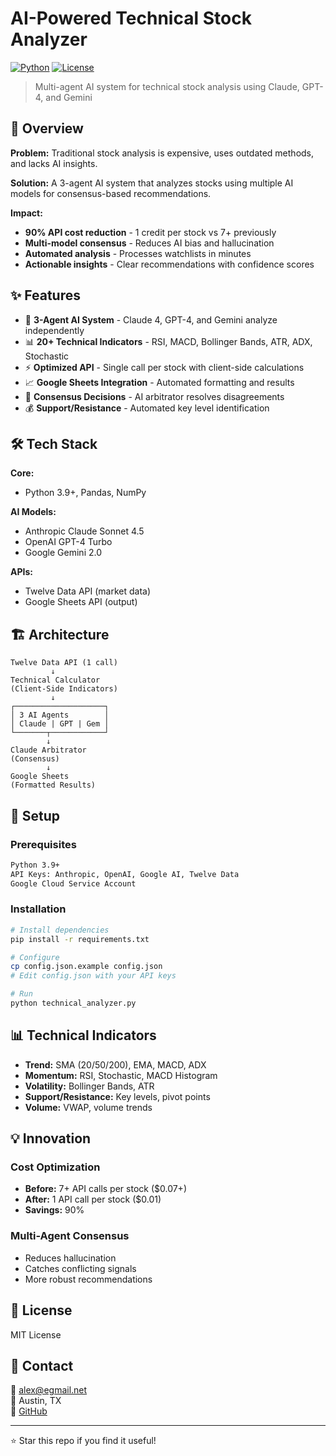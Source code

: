 # AI-Powered Technical Stock Analyzer

[![Python](https://img.shields.io/badge/Python-3.9+-blue.svg)](https://www.python.org/)
[![License](https://img.shields.io/badge/license-MIT-green.svg)](LICENSE)

> Multi-agent AI system for technical stock analysis using Claude, GPT-4, and Gemini

## 🎯 Overview

**Problem:** Traditional stock analysis is expensive, uses outdated methods, and lacks AI insights.

**Solution:** A 3-agent AI system that analyzes stocks using multiple AI models for consensus-based recommendations.

**Impact:**
- **90% API cost reduction** - 1 credit per stock vs 7+ previously
- **Multi-model consensus** - Reduces AI bias and hallucination
- **Automated analysis** - Processes watchlists in minutes
- **Actionable insights** - Clear recommendations with confidence scores

## ✨ Features

- 🤖 **3-Agent AI System** - Claude 4, GPT-4, and Gemini analyze independently
- 📊 **20+ Technical Indicators** - RSI, MACD, Bollinger Bands, ATR, ADX, Stochastic
- ⚡ **Optimized API** - Single call per stock with client-side calculations
- 📈 **Google Sheets Integration** - Automated formatting and results
- 🎯 **Consensus Decisions** - AI arbitrator resolves disagreements
- 💰 **Support/Resistance** - Automated key level identification

## 🛠️ Tech Stack

**Core:**
- Python 3.9+, Pandas, NumPy

**AI Models:**
- Anthropic Claude Sonnet 4.5
- OpenAI GPT-4 Turbo
- Google Gemini 2.0

**APIs:**
- Twelve Data API (market data)
- Google Sheets API (output)

## 🏗️ Architecture

```
Twelve Data API (1 call)
         ↓
Technical Calculator
(Client-Side Indicators)
         ↓
┌────────────────────┐
│ 3 AI Agents        │
│ Claude | GPT | Gem │
└───────┬────────────┘
        ↓
Claude Arbitrator
(Consensus)
        ↓
Google Sheets
(Formatted Results)
```

## 🚀 Setup

### Prerequisites
```bash
Python 3.9+
API Keys: Anthropic, OpenAI, Google AI, Twelve Data
Google Cloud Service Account
```

### Installation

```bash
# Install dependencies
pip install -r requirements.txt

# Configure
cp config.json.example config.json
# Edit config.json with your API keys

# Run
python technical_analyzer.py
```

## 📊 Technical Indicators

- **Trend:** SMA (20/50/200), EMA, MACD, ADX
- **Momentum:** RSI, Stochastic, MACD Histogram
- **Volatility:** Bollinger Bands, ATR
- **Support/Resistance:** Key levels, pivot points
- **Volume:** VWAP, volume trends

## 💡 Innovation

### Cost Optimization
- **Before:** 7+ API calls per stock ($0.07+)
- **After:** 1 API call per stock ($0.01)
- **Savings:** 90%

### Multi-Agent Consensus
- Reduces hallucination
- Catches conflicting signals
- More robust recommendations

## 📝 License

MIT License

## 🤝 Contact
 
📧 alex@egmail.net  
📍 Austin, TX  
🐙 [GitHub](https://github.com/alexbesp18)

---

⭐ Star this repo if you find it useful!
